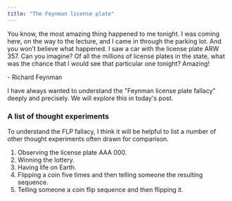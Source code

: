 ```yaml
---
title: "The Feynman license plate"
---
```


<div class="media">
  <p>You know, the most amazing thing happened to me tonight. I was coming here, on the way to the lecture, and I came in through the parking lot. And you won’t believe what happened. I saw a car with the license plate ARW 357. Can you imagine? Of all the millions of license plates in the state, what was the chance that I would see that particular one tonight? Amazing!</p>
  
  <p>- Richard Feynman
</div>

I have always wanted to understand the "Feynman license plate fallacy" deeply and precisely. We will explore this in today's post.

### A list of thought experiments

To understand the FLP fallacy, I think it will be helpful to list a number of other thought experiments often drawn for comparison.

1. Observing the license plate AAA 000.
2. Winning the lottery.
3. Having life on Earth.
4. Flipping a coin five times and then telling someone the resulting sequence.
5. Telling someone a coin flip sequence and then flipping it.
